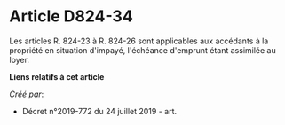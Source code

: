 # Article D824-34

Les articles R. 824-23 à R. 824-26 sont applicables aux accédants à la propriété en situation d'impayé, l'échéance d'emprunt
étant assimilée au loyer.

**Liens relatifs à cet article**

_Créé par_:

  - Décret n°2019-772 du 24 juillet 2019 - art.
